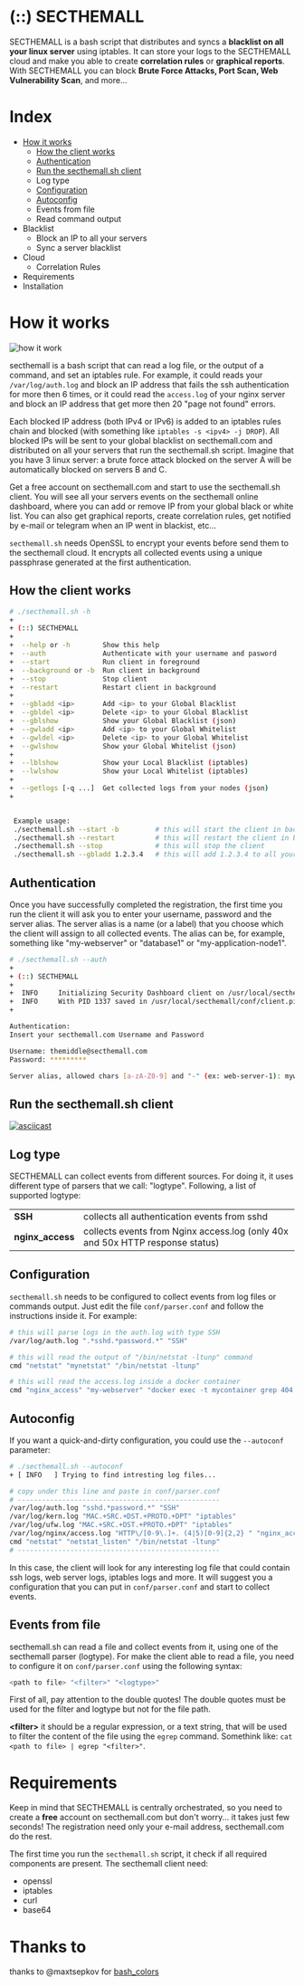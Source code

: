 # (::) SECTHEMALL
SECTHEMALL is a bash script that distributes and syncs a **blacklist on all your linux server** using iptables.
It can store your logs to the SECTHEMALL cloud and make you able to create **correlation rules** or **graphical reports**.
With SECTHEMALL you can block **Brute Force Attacks, Port Scan, Web Vulnerability Scan**, and more...

# Index
- [How it works](#how-it-works)
  - [How the client works](#how-the-client-works)
  - [Authentication](#authentication)
  - [Run the secthemall.sh client](#run-the-secthemallsh-client)
  - Log type
  - [Configuration](#configuration)
  - [Autoconfig](#autoconfig)
  - Events from file
  - Read command output
- Blacklist
  - Block an IP to all your servers
  - Sync a server blacklist
- Cloud
  - Correlation Rules
- Requirements
- Installation

# How it works
![how it work](https://secthemall.com/img/secthemall-client-howitwork.001.jpeg)

secthemall is a bash script that can read a log file, or the output of a command, and set an iptables rule.
For example, it could reads your `/var/log/auth.log` and block an IP address that fails the ssh authentication for more then 6 times,
or it could read the `access.log` of your nginx server and block an IP address that get more then 20 "page not found" errors.

Each blocked IP address (both IPv4 or IPv6) is added to an iptables rules chain and blocked (with something like `iptables -s <ipv4> -j DROP`).
All blocked IPs will be sent to your global blacklist on secthemall.com and distributed on all your servers that run the secthemall.sh script.
Imagine that you have 3 linux server: a brute force attack blocked on the server A will be automatically blocked on servers B and C.

Get a free account on secthemall.com and start to use the secthemall.sh client.
You will see all your servers events on the secthemall online dashboard, where you can add or remove IP from your global black or white list.
You can also get graphical reports, create correlation rules, get notified by e-mail or telegram when an IP went in blackist, etc...

`secthemall.sh` needs OpenSSL to encrypt your events before send them to the secthemall cloud.
It encrypts all collected events using a unique passphrase generated at the first authentication.

## How the client works
```sh
# ./secthemall.sh -h
+
+ (::) SECTHEMALL
+
+  --help or -h        Show this help
+  --auth              Authenticate with your username and pasword
+  --start             Run client in foreground
+  --background or -b  Run client in background
+  --stop              Stop client
+  --restart           Restart client in background
+
+  --gbladd <ip>       Add <ip> to your Global Blacklist
+  --gbldel <ip>       Delete <ip> to your Global Blacklist
+  --gblshow           Show your Global Blacklist (json)
+  --gwladd <ip>       Add <ip> to your Global Whitelist
+  --gwldel <ip>       Delete <ip> to your Global Whitelist
+  --gwlshow           Show your Global Whitelist (json)
+
+  --lblshow           Show your Local Blacklist (iptables)
+  --lwlshow           Show your Local Whitelist (iptables)
+
+  --getlogs [-q ...]  Get collected logs from your nodes (json)
+


 Example usage:
 ./secthemall.sh --start -b         # this will start the client in background
 ./secthemall.sh --restart          # this will restart the client in background
 ./secthemall.sh --stop             # this will stop the client
 ./secthemall.sh --gbladd 1.2.3.4   # this will add 1.2.3.4 to all your nodes blacklist

```

## Authentication
Once you have successfully completed the registration, the first time you run the client it will ask you to enter your username, password and the server alias.
The server alias is a name (or a label) that you choose which the client will assign to all collected events.
The alias can be, for example, something like "my-webserver" or "database1" or "my-application-node1".

```sh
# ./secthemall.sh --auth
+
+ (::) SECTHEMALL
+
+  INFO     Initializing Security Dashboard client on /usr/local/secthemall
+  INFO     With PID 1337 saved in /usr/local/secthemall/conf/client.pid
+

Authentication:
Insert your secthemall.com Username and Password

Username: themiddle@secthemall.com
Password: *********

Server alias, allowed chars [a-zA-Z0-9] and "-" (ex: web-server-1): mywebsite-node1
```


## Run the secthemall.sh client
[![asciicast](https://asciinema.org/a/1rpn93kcmmixwsndaf9jlud6d.png)](https://asciinema.org/a/1rpn93kcmmixwsndaf9jlud6d)


## Log type
SECTHEMALL can collect events from different sources. For doing it, it uses different type of parsers that we call: "logtype".
Following, a list of supported logtype:

<table>
	<tr><td><b>SSH</b></td> <td>collects all authentication events from sshd</td></tr>
	<tr><td><b>nginx_access</b></td> <td>collects events from Nginx access.log (only 40x and 50x HTTP response status)</td></tr>
</table>


## Configuration
`secthemall.sh` needs to be configured to collect events from log files or commands output.
Just edit the file `conf/parser.conf` and follow the instructions inside it. For example:

```sh
# this will parse logs in the auth.log with type SSH
/var/log/auth.log ".*sshd.*password.*" "SSH"

# this will read the output of "/bin/netstat -ltunp" command
cmd "netstat" "mynetstat" "/bin/netstat -ltunp"

# this will read the access.log inside a docker container
cmd "nginx_access" "my-webserver" "docker exec -t mycontainer grep 404 /usr/local/nginx/logs/access.log"
```



## Autoconfig
If you want a quick-and-dirty configuration, you could use the `--autoconf` parameter:
```sh
# ./secthemall.sh --autoconf
+ [ INFO   ] Trying to find intresting log files...

# copy under this line and paste in conf/parser.conf
# --------------------------------------------------
/var/log/auth.log "sshd.*password.*" "SSH"
/var/log/kern.log "MAC.+SRC.+DST.+PROTO.+DPT" "iptables"
/var/log/ufw.log "MAC.+SRC.+DST.+PROTO.+DPT" "iptables"
/var/log/nginx/access.log "HTTP\/[0-9\.]+. (4|5)[0-9]{2,2} " "nginx_access"
cmd "netstat" "netstat_listen" "/bin/netstat -ltunp"
# --------------------------------------------------
```
In this case, the client will look for any interesting log file that could contain ssh logs, web server logs, iptables logs and more.
It will suggest you a configuration that you can put in `conf/parser.conf` and start to collect events.



## Events from file
secthemall.sh can read a file and collect events from it, using one of the secthemall parser (logtype). For make the client able to read a file, you need to configure it on `conf/parser.conf` using the following syntax:
```sh
<path to file> "<filter>" "<logtype>"
```
First of all, pay attention to the double quotes! The double quotes must be used for the filter and logtype but not for the file path.

**&lt;filter&gt;** it should be a regular expression, or a text string, that will be used to filter the content of the file using the `egrep` command. 
Somethink like: `cat <path to file> | egrep "<filter>"`.



# Requirements
Keep in mind that SECTHEMALL is centrally orchestrated, so you need to create a **free** account on secthemall.com but don't worry... 
it takes just few seconds! The registration need only your e-mail address, secthemall.com do the rest.

The first time you run the `secthemall.sh` script, it check if all required components are present.
The secthemall client need:
- openssl
- iptables
- curl
- base64



# Thanks to
thanks to @maxtsepkov for [bash_colors](https://github.com/maxtsepkov/bash_colors)
